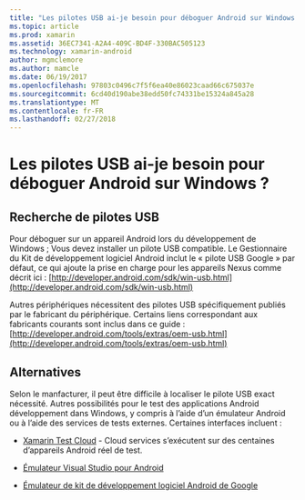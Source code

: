 ```yaml
---
title: "Les pilotes USB ai-je besoin pour déboguer Android sur Windows ?"
ms.topic: article
ms.prod: xamarin
ms.assetid: 36EC7341-A2A4-409C-BD4F-330BAC505123
ms.technology: xamarin-android
author: mgmclemore
ms.author: mamcle
ms.date: 06/19/2017
ms.openlocfilehash: 97803c0496c7f5f6ea40e86023caad66c675037e
ms.sourcegitcommit: 6cd40d190abe38edd50fc74331be15324a845a28
ms.translationtype: MT
ms.contentlocale: fr-FR
ms.lasthandoff: 02/27/2018
---
```

# <a name="what-usb-drivers-do-i-need-to-debug-android-on-windows"></a>Les pilotes USB ai-je besoin pour déboguer Android sur Windows ?

## <a name="finding-usb-drivers"></a>Recherche de pilotes USB

Pour déboguer sur un appareil Android lors du développement de Windows ; Vous devez installer un pilote USB compatible. Le Gestionnaire du Kit de développement logiciel Android inclut le « pilote USB Google » par défaut, ce qui ajoute la prise en charge pour les appareils Nexus comme décrit ici : [http://developer.android.com/sdk/win-usb.html](http://developer.android.com/sdk/win-usb.html)

Autres périphériques nécessitent des pilotes USB spécifiquement publiés par le fabricant du périphérique. Certains liens correspondant aux fabricants courants sont inclus dans ce guide : [http://developer.android.com/tools/extras/oem-usb.html](http://developer.android.com/tools/extras/oem-usb.html)

## <a name="alternatives"></a>Alternatives

Selon le manfacturer, il peut être difficile à localiser le pilote USB exact nécessité. Autres possibilités pour le test des applications Android développement dans Windows, y compris à l’aide d’un émulateur Android ou à l’aide des services de tests externes. Certaines interfaces incluent :

- [Xamarin Test Cloud](https://xamarin.com/test-cloud) - Cloud services s’exécutent sur des centaines d’appareils Android réel de test.

- [Émulateur Visual Studio pour Android](https://www.visualstudio.com/en-us/features/msft-android-emulator-vs.aspx)

- [Émulateur de kit de développement logiciel Android de Google](~/android/deploy-test/debugging/android-sdk-emulator/index.md)

